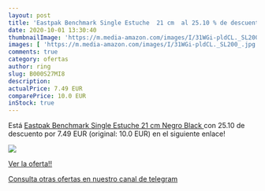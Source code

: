 ```yaml
---
layout: post
title: 'Eastpak Benchmark Single Estuche  21 cm  al 25.10 % de descuento'
date: 2020-10-01 13:30:40
thumbnailImage: 'https://m.media-amazon.com/images/I/31WGi-pldCL._SL200_.jpg'
images: [ 'https://m.media-amazon.com/images/I/31WGi-pldCL._SL200_.jpg' ]
comments: true
category: ofertas
author: ring
slug: B000S27MI8
description:
actualPrice: 7.49 EUR
comparePrice: 10.0 EUR
inStock: true
---
```


Está [Eastpak Benchmark Single Estuche  21 cm  Negro  Black ](https://www.amazon.com/dp/B000S27MI8/?tag=redken08-20) con 25.10 de descuento por 7.49 EUR (original: 10.0 EUR) en el siguiente enlace!

[![](https://m.media-amazon.com/images/I/31WGi-pldCL._SL200_.jpg)](https://www.amazon.com/dp/B000S27MI8/?tag=redken08-20)

[Ver la oferta!!](https://www.amazon.com/dp/B000S27MI8/?tag=redken08-20)

[Consulta otras ofertas en nuestro canal de telegram](https://t.me/s/ofertas25)
